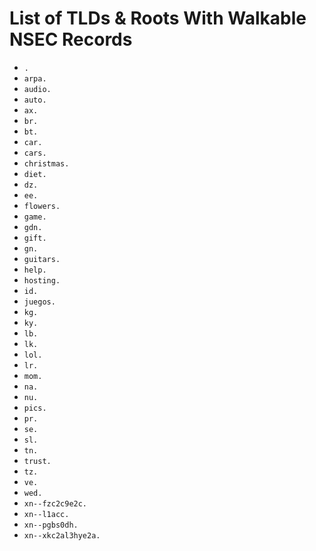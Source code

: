 # List of TLDs & Roots With Walkable NSEC Records

* `.`
* `arpa.`
* `audio.`
* `auto.`
* `ax.`
* `br.`
* `bt.`
* `car.`
* `cars.`
* `christmas.`
* `diet.`
* `dz.`
* `ee.`
* `flowers.`
* `game.`
* `gdn.`
* `gift.`
* `gn.`
* `guitars.`
* `help.`
* `hosting.`
* `id.`
* `juegos.`
* `kg.`
* `ky.`
* `lb.`
* `lk.`
* `lol.`
* `lr.`
* `mom.`
* `na.`
* `nu.`
* `pics.`
* `pr.`
* `se.`
* `sl.`
* `tn.`
* `trust.`
* `tz.`
* `ve.`
* `wed.`
* `xn--fzc2c9e2c.`
* `xn--l1acc.`
* `xn--pgbs0dh.`
* `xn--xkc2al3hye2a.`
